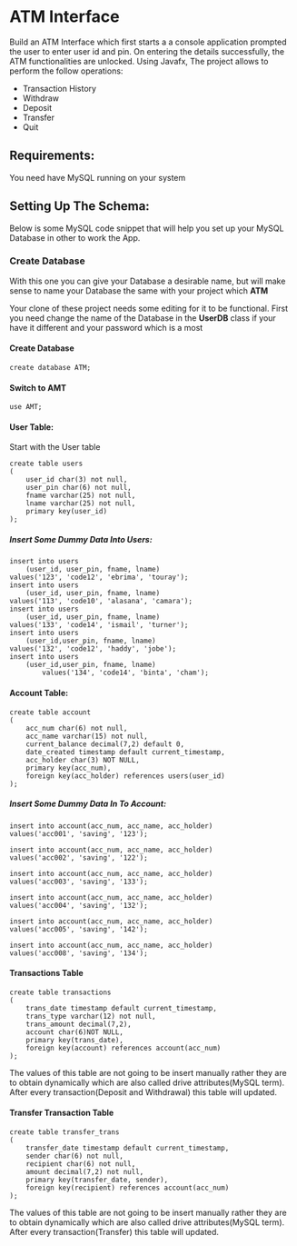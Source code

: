 # ATM Interface
Build an ATM Interface which first starts a a console application prompted the user to enter user id and pin. On entering the details successfully, the ATM functionalities are unlocked.
Using Javafx, The project allows to perform the follow operations:

* Transaction History
* Withdraw
* Deposit
* Transfer
* Quit



## Requirements: 

You need have MySQL running on your system



## Setting Up The Schema:

Below is some MySQL code snippet  that will help you set up your MySQL Database in other to work the App.



### Create Database

With this one you can give your Database a desirable name, but will make sense to name your Database the same with your project which **ATM** 

Your clone of these project needs some editing for it to be functional. First you need change the name of the Database in the **UserDB** class if your have it different and your password which is a most

#### Create Database

```mysql
create database ATM;
```



#### Switch to AMT

```mysql
use AMT;
```



#### User Table:

Start with the User table

```mysql
create table users
(
    user_id char(3) not null,
    user_pin char(6) not null,
    fname varchar(25) not null,
    lname varchar(25) not null,
    primary key(user_id)
);
```

##### Insert Some Dummy Data Into Users:

```mysql
insert into users
    (user_id, user_pin, fname, lname)
values('123', 'code12', 'ebrima', 'touray');
insert into users
    (user_id, user_pin, fname, lname)
values('113', 'code10', 'alasana', 'camara');
insert into users
    (user_id, user_pin, fname, lname)
values('133', 'code14', 'ismail', 'turner');
insert into users
    (user_id,user_pin, fname, lname)
values('132', 'code12', 'haddy', 'jobe');
insert into users
	(user_id,user_pin, fname, lname)
		values('134', 'code14', 'binta', 'cham');
```



#### Account Table:

```mysql
create table account
(
    acc_num char(6) not null,
    acc_name varchar(15) not null,
    current_balance decimal(7,2) default 0,
    date_created timestamp default current_timestamp,
    acc_holder char(3) NOT NULL,
    primary key(acc_num),
    foreign key(acc_holder) references users(user_id)
);
```

##### Insert Some Dummy Data In To Account:

```mysql
insert into account(acc_num, acc_name, acc_holder)
values('acc001', 'saving', '123');

insert into account(acc_num, acc_name, acc_holder)
values('acc002', 'saving', '122');

insert into account(acc_num, acc_name, acc_holder)
values('acc003', 'saving', '133');

insert into account(acc_num, acc_name, acc_holder)
values('acc004', 'saving', '132');

insert into account(acc_num, acc_name, acc_holder)
values('acc005', 'saving', '142');

insert into account(acc_num, acc_name, acc_holder)
values('acc008', 'saving', '134');
```



#### Transactions Table

```mysql
create table transactions
(
    trans_date timestamp default current_timestamp,
    trans_type varchar(12) not null,
    trans_amount decimal(7,2),
    account char(6)NOT NULL,
    primary key(trans_date),
    foreign key(account) references account(acc_num)
);
```



The values of this table are not going to be insert manually rather they are to obtain dynamically which are also called drive attributes(MySQL term). After every transaction(Deposit and Withdrawal) this table will updated.



#### Transfer Transaction Table

```mysql
create table transfer_trans
(
    transfer_date timestamp default current_timestamp,
    sender char(6) not null,
    recipient char(6) not null,
    amount decimal(7,2) not null,
    primary key(transfer_date, sender),
    foreign key(recipient) references account(acc_num)
);
```



The values of this table are not going to be insert manually rather they are to obtain dynamically which are also called drive attributes(MySQL term). After every transaction(Transfer) this table will updated.